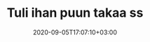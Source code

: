 ---
title: "Tuli ihan puun takaa ss"
date: 2020-09-05T17:07:10+03:00
type: route
category: "route"
route_type: "boulder"
sector_weight: 1
link_27crags: https://27crags.com/crags/veikkola/routes/tuli-ihan-puun-takaa-ss
---
